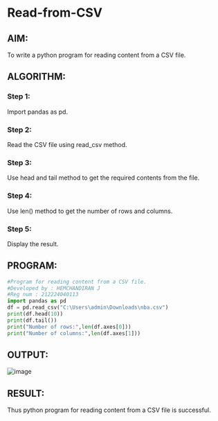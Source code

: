 # Read-from-CSV

## AIM:
To write a python program for reading content from a CSV file.
## ALGORITHM:
### Step 1:
Import pandas as pd.
### Step 2:
Read the CSV file using read_csv method.
### Step 3:
Use head and tail method to get the required contents from the file.
### Step 4:
Use len() method to get the number of rows and columns.
### Step 5:
Display the result.
## PROGRAM:
```python
#Program for reading content from a CSV file.
#Developed by : HEMCHANDIRAN J
#Reg num : 212224040113
import pandas as pd
df = pd.read_csv("C:\Users\admin\Downloads\nba.csv")
print(df.head(10))
print(df.tail())
print("Number of rows:",len(df.axes[0]))
print("Number of columns:",len(df.axes[1]))
```
## OUTPUT:
![image](https://github.com/user-attachments/assets/74bf930e-1af0-4483-abed-a4d07f6b1727)

## RESULT:
Thus python program for reading content from a CSV file is successful.
